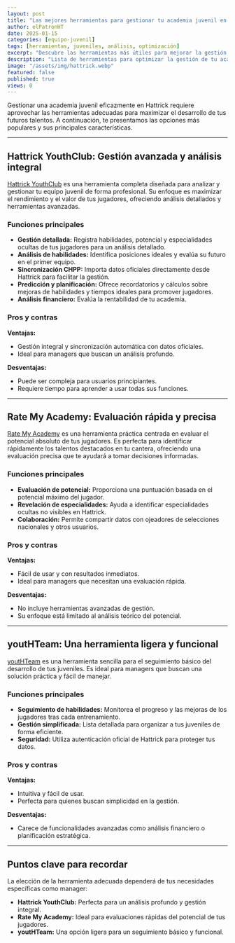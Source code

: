 ```yaml
---
layout: post
title: "Las mejores herramientas para gestionar tu academia juvenil en Hattrick"
author: elPatronHT
date: 2025-01-15
categories: [equipo-juvenil]
tags: [herramientas, juveniles, análisis, optimización]
excerpt: "Descubre las herramientas más útiles para mejorar la gestión, análisis y rendimiento de tu academia juvenil en Hattrick."
description: "Lista de herramientas para optimizar la gestión de tu academia juvenil en Hattrick. Aprende a analizar jugadores, planificar entrenamientos y mejorar tu cantera."
image: "/assets/img/hattrick.webp"
featured: false
published: true
views: 0
---
```


Gestionar una academia juvenil eficazmente en Hattrick requiere aprovechar las herramientas adecuadas para maximizar el desarrollo de tus futuros talentos. A continuación, te presentamos las opciones más populares y sus principales características.

---

## Hattrick YouthClub: Gestión avanzada y análisis integral

<a href="https://www.hattrick-youthclub.org/" target="_blank" rel="noopener noreferrer"> Hattrick YouthClub</a> es una herramienta completa diseñada para analizar y gestionar tu equipo juvenil de forma profesional. Su enfoque es maximizar el rendimiento y el valor de tus jugadores, ofreciendo análisis detallados y herramientas avanzadas.

### Funciones principales

- **Gestión detallada:** Registra habilidades, potencial y especialidades ocultas de tus jugadores para un análisis detallado.
- **Análisis de habilidades:** Identifica posiciones ideales y evalúa su futuro en el primer equipo.
- **Sincronización CHPP:** Importa datos oficiales directamente desde Hattrick para facilitar la gestión.
- **Predicción y planificación:** Ofrece recordatorios y cálculos sobre mejoras de habilidades y tiempos ideales para promover jugadores.
- **Análisis financiero:** Evalúa la rentabilidad de tu academia.

### Pros y contras

**Ventajas:**

- Gestión integral y sincronización automática con datos oficiales.
- Ideal para managers que buscan un análisis profundo.

**Desventajas:**

- Puede ser compleja para usuarios principiantes.
- Requiere tiempo para aprender a usar todas sus funciones.

---

## Rate My Academy: Evaluación rápida y precisa

<a href="https://www.rate-my.academy/" target="_blank" rel="noopener noreferrer"> Rate My Academy</a> es una herramienta práctica centrada en evaluar el potencial absoluto de tus jugadores. Es perfecta para identificar rápidamente los talentos destacados en tu cantera, ofreciendo una evaluación precisa que te ayudará a tomar decisiones informadas.

### Funciones principales

- **Evaluación de potencial:** Proporciona una puntuación basada en el potencial máximo del jugador.
- **Revelación de especialidades:** Ayuda a identificar especialidades ocultas no visibles en Hattrick.
- **Colaboración:** Permite compartir datos con ojeadores de selecciones nacionales y otros usuarios.

### Pros y contras

**Ventajas:**

- Fácil de usar y con resultados inmediatos.
- Ideal para managers que necesitan una evaluación rápida.

**Desventajas:**

- No incluye herramientas avanzadas de gestión.
- Su enfoque está limitado al análisis teórico del potencial.

---

## youtHTeam: Una herramienta ligera y funcional

<a href="https://youthteam.moshu.ro/" target="_blank" rel="noopener noreferrer"> youtHTeam</a> es una herramienta sencilla para el seguimiento básico del desarrollo de tus juveniles. Es ideal para managers que buscan una solución práctica y fácil de manejar.

### Funciones principales

- **Seguimiento de habilidades:** Monitorea el progreso y las mejoras de los jugadores tras cada entrenamiento.
- **Gestión simplificada:** Lista detallada para organizar a tus juveniles de forma eficiente.
- **Seguridad:** Utiliza autenticación oficial de Hattrick para proteger tus datos.

### Pros y contras

**Ventajas:**

- Intuitiva y fácil de usar.
- Perfecta para quienes buscan simplicidad en la gestión.

**Desventajas:**

- Carece de funcionalidades avanzadas como análisis financiero o planificación estratégica.

---

## Puntos clave para recordar

La elección de la herramienta adecuada dependerá de tus necesidades específicas como manager:

- **Hattrick YouthClub:** Perfecta para un análisis profundo y gestión integral.
- **Rate My Academy:** Ideal para evaluaciones rápidas del potencial de tus jugadores.
- **youtHTeam:** Una opción ligera para un seguimiento básico y funcional.
